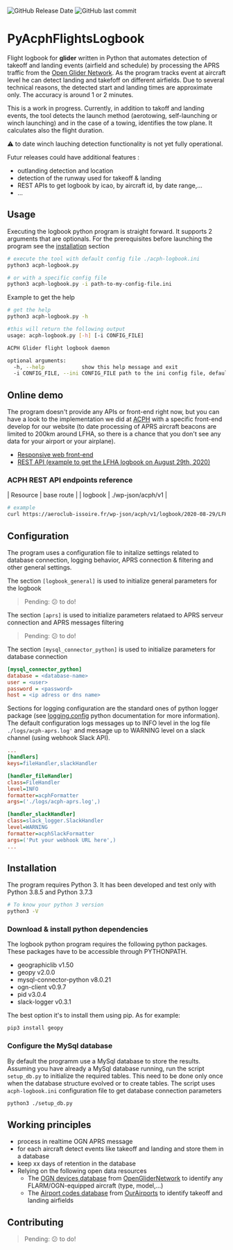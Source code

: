 ![GitHub Release Date](https://img.shields.io/github/release-date/tfraudet/PyAcphFlightsLogbook) ![GitHub last commit](https://img.shields.io/github/last-commit/tfraudet/PyAcphFlightsLogbook)

# PyAcphFlightsLogbook

Flight logbook for **glider** written in Python that automates detection of takeoff and landing events (airfield and schedule) by processing the APRS traffic from the [Open Glider Network](http://wiki.glidernet.org/).
As the program tracks event at aircraft level he can detect landing and takefoff on different airfields. Due to several technical reasons, the detected start and landing times are approximate only. The accuracy is around 1 or 2 minutes.

This is a work in progress. Currently, in addition to takoff and landing events, the tool detects the launch method (aerotowing, self-launching or winch launching) and in the case of a towing, identifies the tow plane. It calculates also the flight duration.

:warning: to date winch lauching detection functionality is not yet fully operational.

Futur releases could have additional features :

* outlanding detection and location
* detection of the runway used for takeoff & landing
* REST APIs to get logbook by icao, by aircraft id, by date range,...
* ...

## Usage

Executing the logbook python program is straight forward. It supports 2 arguments that are optionals. For the prerequisites before launching the program see the [installation](#installation) section

``` bash
# execute the tool with default config file ./acph-logbook.ini
python3 acph-logbook.py

# or with a specific config file
python3 acph-logbook.py -i path-to-my-config-file.ini
```

Example to get the help

``` bash
# get the help
python3 acph-logbook.py -h

#this will return the following output
usage: acph-logbook.py [-h] [-i CONFIG_FILE]

ACPH Glider flight logbook daemon

optional arguments:
  -h, --help            show this help message and exit
  -i CONFIG_FILE, --ini CONFIG_FILE path to the ini config file, default value is ./acph-logbook.ini
```

## Online demo

The program doesn't provide any APIs or front-end right now, but you can have a look to the implementation we did at [ACPH](https://aeroclub-issoire.fr) with a specific front-end develop for our website (to date processing of APRS aircraft beacons are limited to 200km around LFHA, so there is a chance that you don't see any data for your airport or your airplane).

* [Responsive web front-end](https://aeroclub-issoire.fr/wp-content/themes/zerif-lite-acph/acph-logbook.html)
* [REST API (example to get the LFHA logbook on August 29th, 2020)](https://aeroclub-issoire.fr/wp-json/acph/v1/logbook/2020-08-29/LFHA)

### ACPH REST API endpoints reference

| Resource | base route |
| logbook | ./wp-json/acph/v1 |

``` bash
# example
curl https://aeroclub-issoire.fr/wp-json/acph/v1/logbook/2020-08-29/LFHA
```


## Configuration

The program uses a configuration file to initalize settings related to database connection, logging behavior, APRS connection & filtering and other general settings.

The section `[logbook_general]` is used to initialize general parameters for the logbook

> Pending: :confused: to do!

The section `[aprs]` is used to initialize  parameters relataed to APRS serveur connection and APRS messages filtering

> Pending: :confused: to do!

The section `[mysql_connector_python]` is used to initialize parameters for database connection

``` ini
[mysql_connector_python]
database = <database-name>
user = <user>
password = <password>
host = <ip adress or dns name>
```

Sections for logging configuration are the standard ones of python logger package (see [logging.config](https://docs.python.org/3/library/logging.config.html) python documentation for more information). The default configuration logs messages up to INFO level in the log file `./logs/acph-aprs.log'` and message up to WARNING level on a slack channel (using webhook Slack API).

``` ini
...
[handlers]
keys=fileHandler,slackHandler

[handler_fileHandler]
class=FileHandler
level=INFO
formatter=acphFormatter
args=('./logs/acph-aprs.log',)

[handler_slackHandler]
class=slack_logger.SlackHandler
level=WARNING
formatter=acphSlackFormatter
args=('Put your webhook URL here',)
...
```

## Installation

The program requires Python 3. It has been developed and test only with Python 3.8.5 and Python 3.7.3

``` bash
# To know your python 3 version
python3 -V
```

### Download & install python dependencies

The logbook python program requires the following python packages. These packages have to be accessible through PYTHONPATH.

* geographiclib v1.50
* geopy v2.0.0
* mysql-connector-python v8.0.21
* ogn-client v0.9.7
* pid v3.0.4
* slack-logger v0.3.1

The best option it's to install them using pip. As for example:

```bash
pip3 install geopy
```

### Configure the MySql database

By default the programm use a MySql database to store the results. Assuming you have already a MySql database running, run the script ```setup_db.py``` to initialize the required tables. This need to be done only once when the database structure evolved or to create tables. The script uses ```acph-logbook.ini``` configuration file to get database connection parameters

```bash
python3 ./setup_db.py
```

## Working principles

* process in realtime OGN APRS message
* for each aircraft detect events like takeoff and landing and store them in a database
* keep xx days of retention in the database
* Relying on the following open data resources
  * The [OGN devices database](http://ddb.glidernet.org/) from [OpenGliderNetwork](http://wiki.glidernet.org/) to identify any FLARM/OGN-equipped aircraft (type, model,...)
  * The [Airport codes database](https://datahub.io/core/airport-codes) from [OurAirports](https://ourairports.com/) to identify takeoff and landing airfields

## Contributing

> Pending: :confused: to do!
